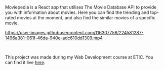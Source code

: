 Moviepedia is a React app that utilises The Movie Database API to provide you with information about movies.
Here you can find the trending and top-rated movies at the moment, and also find the similar movies of a specific movie.

https://user-images.githubusercontent.com/116307758/224581287-1496a381-061f-46da-940e-adc610dd1309.mp4

<br/>

This project was made during my Web Development course at ETIC.
You can find it live [here](https://danielmsrodrigues.github.io/moviepedia).
